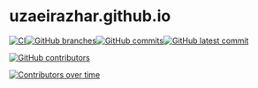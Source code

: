 # uzaeirazhar.github.io

[![CI](https://github.com/UzaeirAzhar/uzaeirazhar.github.io/actions/workflows/automatic-trigger.yml/badge.svg?branch=master)](https://github.com/UzaeirAzhar/uzaeirazhar.github.io/actions/workflows/automatic-trigger.yml)[![GitHub branches](https://badgen.net/github/branches/UzaeirAzhar/uzaeirazhar.github.io)](https://github.com/UzaeirAzhar/uzaeirazhar.github.io/)[![GitHub commits](https://badgen.net/github/commits/UzaeirAzhar/uzaeirazhar.github.io)](https://GitHub.com/UzaeirAzhar/uzaeirazhar.github.io/commit/)[![GitHub latest commit](https://badgen.net/github/last-commit/UzaeirAzhar/uzaeirazhar.github.io)](https://GitHub.com/UzaeirAzhar/uzaeirazhar.github.io/commit/)

[![GitHub contributors](https://img.shields.io/github/contributors/UzaeirAzhar/badges.svg)](https://GitHub.com/UzaeirAzhar/badges/graphs/contributors/)

[![Contributors over time](https://contributor-graph-api.apiseven.com/contributors-svg?chart=contributorOverTime&repo=UzaeirAzhar/badges)](https://www.apiseven.com/en/contributor-graph?chart=contributorOverTime&repo=UzaeirAzhar/badges)
